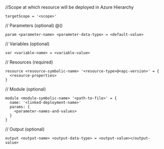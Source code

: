 

//Scope at which resource will be deployed in Azure Hierarchy
```shell
targetScope = '<scope>'
```
// Parameters (optional)
@<decorator>(<argument>)
```shell
param <parameter-name> <parameter-data-type> = <default-value>
```
// Variables (optional)
```shell
var <variable-name> = <variable-value>
```
// Resources (required)
```shell
resource <resource-symbolic-name> '<resource-type>@<api-version>' = {
  <resource-properties>
}
```


// Module (optional)
```shell
module <module-symbolic-name> '<path-to-file>' = {
  name: '<linked-deployment-name>'
  params: {
    <parameter-names-and-values>
  }
}
```

// Output (optional)
```shell
output <output-name> <output-data-type> = <output-value></output-value>
```
